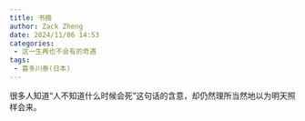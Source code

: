 ```yaml
---
title: 书摘
author: Zack Zheng
date: 2024/11/06 14:53
categories:
 - 这一生再也不会有的奇遇
tags:
 - 喜多川泰(日本)
---
```



很多人知道“人不知道什么时候会死”这句话的含意，却仍然理所当然地以为明天照样会来。   
